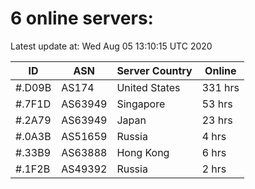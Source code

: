 # 6 online servers:

Latest update at: Wed Aug 05 13:10:15 UTC 2020

| ID | ASN | Server Country | Online |
| -- | --- | -------------- | ------ |
| #.D09B | AS174 | United States | 331 hrs |
| #.7F1D | AS63949 | Singapore | 53 hrs |
| #.2A79 | AS63949 | Japan | 23 hrs |
| #.0A3B | AS51659 | Russia | 4 hrs |
| #.33B9 | AS63888 | Hong Kong | 6 hrs |
| #.1F2B | AS49392 | Russia | 2 hrs |

